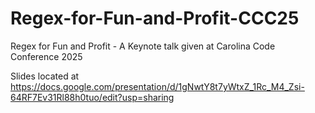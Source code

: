 # Regex-for-Fun-and-Profit-CCC25
Regex for Fun and Profit - A Keynote talk given at Carolina Code Conference 2025

Slides located at
https://docs.google.com/presentation/d/1gNwtY8t7yWtxZ_1Rc_M4_Zsi-64RF7Ev31Rl88h0tuo/edit?usp=sharing 
